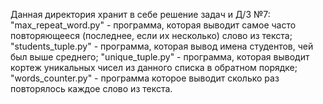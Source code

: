 Данная директория хранит в себе решение задач и Д/З №7:
"max_repeat_word.py" - программа, которая выводит самое часто повторяющееся 
                     (последнее, если их несколько) слово из текста;
"students_tuple.py" - программа, которая вывод имена студентов, чей был выше среднего;
"unique_tuple.py" - программа, которая выводит кортеж уникальных чисел из данного
                  списка в обратном порядке; 
"words_counter.py" - программа которое выводит сколько раз повторялось каждое слово из текста.
